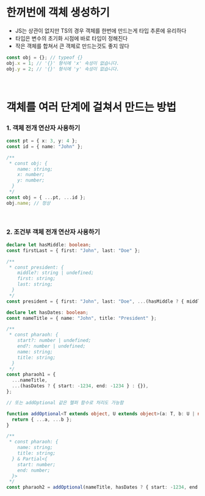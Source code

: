 # 한꺼번에 객체 생성하기

- JS는 상관이 없지만 TS의 경우 객체를 한번에 만드는게 타입 추론에 유리하다
- 타입은 변수의 초기화 시점에 바로 타입이 정해진다
- 작은 객체를 합쳐서 큰 객체로 만드는것도 좋지 않다

```ts
const obj = {}; // typeof {}
obj.x = 1; // '{}' 형식에 'x' 속성이 없습니다.
obj.y = 2; // '{}' 형식에 'y' 속성이 없습니다.
```

<br/>

# 객체를 여러 단계에 걸쳐서 만드는 방법

### 1. 객체 전개 연산자 사용하기

```ts
const pt = { x: 3, y: 4 };
const id = { name: "John" };

/**
 * const obj: {
    name: string;
    x: number;
    y: number;
  }
 */
const obj = { ...pt, ...id };
obj.name; // 정상
```

<br/>

### 2. 조건부 객체 전개 연산자 사용하기

```ts
declare let hasMiddle: boolean;
const firstLast = { first: "John", last: "Doe" };

/**
 * const president: {
    middle?: string | undefined;
    first: string;
    last: string;
  }
 */
const president = { first: "John", last: "Doe", ...(hasMiddle ? { middle: "C" } : {}) };
```

```ts
declare let hasDates: boolean;
const nameTitle = { name: "John", title: "President" };

/**
 * const pharaoh: {
    start?: number | undefined;
    end?: number | undefined;
    name: string;
    title: string;
  }
 */
const pharaoh1 = {
  ...nameTitle,
  ...(hasDates ? { start: -1234, end: -1234 } : {}),
};

// 또는 addOptional 같은 헬퍼 함수로 처리도 가능함

function addOptional<T extends object, U extends object>(a: T, b: U | null): T & Partial<U> {
  return { ...a, ...b };
}

/**
 * const pharaoh: {
    name: string;
    title: string;
  } & Partial<{
    start: number;
    end: number;
  }>
 */
const pharaoh2 = addOptional(nameTitle, hasDates ? { start: -1234, end: -1234 } : null);
```
